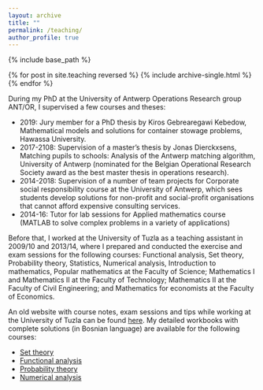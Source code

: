 ```yaml
---
layout: archive
title: ""
permalink: /teaching/
author_profile: true
---
```


{% include base_path %}

{% for post in site.teaching reversed %}
  {% include archive-single.html %}
{% endfor %}

During my PhD at the University of Antwerp Operations Research group ANT/OR, I supervised a few courses and theses:
- 2019: Jury member for a PhD thesis by Kiros Gebrearegawi Kebedow, Mathematical models and solutions for container stowage problems, Hawassa University.
- 2017-2108: Supervision of a master’s thesis by Jonas Dierckxsens, Matching pupils to schools: Analysis of the Antwerp matching algorithm, University of Antwerp (nominated for the Belgian
Operational Research Society award as the best master thesis in operations research).
- 2014-2018: Supervision of a number of team projects for Corporate social responsibility course at the University of Antwerp, which sees students develop solutions for non-profit and social-profit
organisations that cannot afford expensive consulting services.
- 2014-16: Tutor for lab sessions for Applied mathematics course (MATLAB to solve complex problems in a variety of applications)

Before that, I worked at the University of Tuzla as a teaching assistant in 2009/10 and 2013/14, where I prepared and conducted the exercise and exam sessions for the following courses: Functional analysis, Set theory, Probability theory, Statistics, Numerical analysis, Introduction to mathematics, Popular mathematics at the Faculty of Science; Mathematics I and Mathematics II at the Faculty of Technology; Mathematics II at the Faculty of Civil Engineering; and Mathematics for economists at the Faculty of Economics.

An old website with course notes, exam sessions and tips while working at the University of Tuzla can be found [here](https://renataturkes.wixsite.com/renata-turkes). My detailed workbooks with complete solutions (in Bosnian language) are available for the following courses:
- [Set theory](https://132467e1-5067-00f7-b135-ff7a5eeb0509.filesusr.com/ugd/eb99bb_559d75cc8655435a877855e400c0f2f5.pdf)
- [Functional analysis](https://132467e1-5067-00f7-b135-ff7a5eeb0509.filesusr.com/ugd/eb99bb_52e5eb5632d9f3d741619221fea33eca.pdf)
- [Probability theory](https://132467e1-5067-00f7-b135-ff7a5eeb0509.filesusr.com/ugd/eb99bb_58083d61215236682cb73acfb8054f66.pdf)
- [Numerical analysis](https://132467e1-5067-00f7-b135-ff7a5eeb0509.filesusr.com/ugd/eb99bb_21b3cc5248d542c28db7bc87016f1d4c.pdf)

